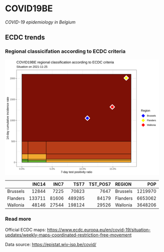 
# COVID19BE

*COVID-19 epidemiology in Belgium*

## ECDC trends

### Regional classicifation according to ECDC criteria

![](COVID9BE-ecdc-trend.png)

|          |  INC14 |  INC7 |   TST7 | TST\_POS7 | REGION   |     POP | INC14\_RT |       PR7 |        GR |
| :------- | -----: | ----: | -----: | --------: | :------- | ------: | --------: | --------: | --------: |
| Brussels |  12844 |  7225 |  70823 |      7647 | Brussels | 1219970 |  1052.813 | 0.1079734 | 0.2858160 |
| Flanders | 133711 | 81606 | 489285 |     84179 | Flanders | 6653062 |  2009.766 | 0.1720449 | 0.5661837 |
| Wallonia |  48146 | 27544 | 198124 |     29526 | Wallonia | 3648206 |  1319.717 | 0.1490279 | 0.3369576 |

### Read more

Official ECDC maps:
<https://www.ecdc.europa.eu/en/covid-19/situation-updates/weekly-maps-coordinated-restriction-free-movement>

Data source: <https://epistat.wiv-isp.be/covid/>
